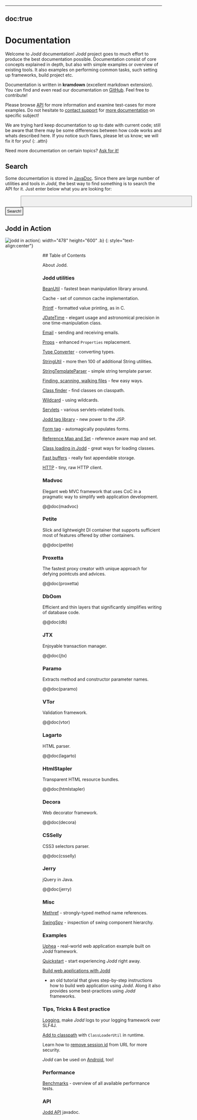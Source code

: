 -----
doc:true
-----
# Documentation

Welcome to *Jodd* documentation! *Jodd* project goes to much effort
to produce the best documentation possible. Documentation consist of
core concepts explained in depth, but also with simple examples or overview
of existing tools. It also examples on performing common tasks, such
setting up frameworks, build project etc.

Documentation is written in **kramdown** (excellent markdown extension).
You can find and even read our documentation on [GitHub](https://github.com/oblac/jodd-site).
Feel free to contribute!

Please browse [API](/api/index.html) for more information and examine
test-cases for more examples. Do not hesitate to [contact support](../contact.html)
for [more documentation](needmore.html) on specific subject!

We are trying hard keep documentation to up to date with current code;
still be aware that there may be some differences between how code works
and whats described here. If you notice such flaws, please let us know;
we will fix it for you!
{: .attn}

Need more documentation on certain topics? [Ask for it!](needmore.html)


## Search

Some documentation is stored in [JavaDoc](/api/index.html). Since there are large
number of utilities and tools in *Jodd*, the best way to find something
is to search the API for it. Just enter below what you are looking for:

<form action="http://jodd.org/sphider/search.php" method="GET" class="para">
<input type="text" name="query" value="" style="border: 1px solid #888;
font-size:1.6em; padding:4px; background-color:#F0F0F0; color: #555;
width: 550px; margin-left: 50px;"> <input type="hidden" name="search" value="1" />
<input type="submit" value="Search!" style="border: 2px solid #666; padding:4px;"/>
</form>

## Jodd in Action

![jodd in action](jodd-in-action.png){: width="478" height="600" .b}
{: style="text-align:center"}

<div markdown="1" style="padding-left:120px;" id="doc">
## Table of Contents

About Jodd.

### Jodd utilities

[BeanUtil](/doc/beanutil.html) - fastest bean manipulation library around.

Cache - set of common cache implementation.

[Printf](/doc/printf.html) - formatted value printing, as in C.

[JDateTime](/doc/jdatetime.html) - elegant usage and astronomical precision in one time-manipulation class.

[Email](/doc/email.html) - sending and receiving emails.

[Props](/doc/props.html) - enhanced `Properties` replacement.

[Type Converter](/doc/typeconverter.html) - converting types.

[StringUtil](/doc/stringutil.html) - more then 100 of additional String utilities.

[StringTemplateParser](/doc/stringtemplateparser.html) - simple string template parser.

[Finding, scanning, walking files](/doc/findfile.html) - few easy ways.

[Class finder](/doc/class-finder.html) - find classes on classpath.

[Wildcard](/doc/wildcard.html) - using wildcards.

[Servlets](/doc/servlets.html) - various servlets-related tools.

[Jodd tag library](/doc/taglibrary.html) - new power to the JSP.

[Form tag](/doc/formtag.html) - automagically populates forms.

[Reference Map and Set](/doc/reference-map-set.html) - reference aware map and set.

[Class loading in Jodd](/doc/class-loading-in-jodd.html) - great ways for loading classes.

[Fast buffers](/doc/fast-buffers.html) - really fast appendable storage.

[HTTP](/doc/http.html) - tiny, raw HTTP client.

### Madvoc

Elegant web MVC framework that uses CoC in a pragmatic way to simplify web application development.

@@doc(madvoc)

### Petite

Slick and lightweight DI container that supports sufficient most of features offered by other containers.

@@doc(petite)

### Proxetta

The fastest proxy creator with unique approach for defying pointcuts and advices.

@@doc(proxetta)

### DbOom

Efficient and thin layers that significantly simplifies writing of database code.

@@doc(db)

### JTX

Enjoyable transaction manager.

@@doc(jtx)

### Paramo

Extracts method and constructor parameter names.

@@doc(paramo)

### VTor

Validation framework.

@@doc(vtor)

### Lagarto

HTML parser.

@@doc(lagarto)

### HtmlStapler

Transparent HTML resource bundles.

@@doc(htmlstapler)

### Decora

Web decorator framework.

@@doc(decora)

### CSSelly

CSS3 selectors parser.

@@doc(csselly)

### Jerry

jQuery in Java.

@@doc(jerry)


### Misc

[Methref](/doc/methref.html) - strongly-typed method name references.

[SwingSpy](/doc/swingspy.html) - inspection of swing component hierarchy.

### Examples

[Uphea](/uphea/index.html) - real-world web application example built on *Jodd* framework.

[Quickstart](/doc/quickstart/index.html) - start experiencing *Jodd* right away.

[Build web applications with Jodd](example/index.html)
- an old tutorial that gives step-by-step instructions how to build web
application using *Jodd*. Along it also provides some best-practices
using *Jodd* frameworks.


### Tips, Tricks & Best practice

[Logging](/doc/logging-jodd.html), make *Jodd* logs to your logging framework over SLF4J.

[Add to classpath](/doc/add-classpath-in-runtime.html) with `ClassLoaderUtil` in runtime.

Learn how to [remove session id](/doc/remove-session-id.html) from URL for more security.

*Jodd* can be used on [Android](/doc/android.html), too!


### Performance

[Benchmarks](performance.html) - overview of all available performance tests.


### API

[Jodd API](/api/index.html) javadoc.

</div>